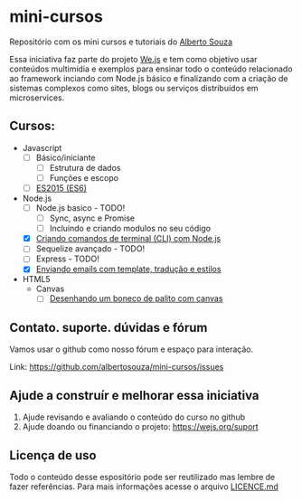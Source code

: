 # mini-cursos

Repositório com os mini cursos e tutoriais do [Alberto Souza](http://albertosouza.net/)

Essa iniciativa faz parte do projeto [We.js](https://wejs.org) e tem como objetivo usar conteúdos multimídia e exemplos para ensinar todo o conteúdo relacionado ao framework inciando com Node.js básico e finalizando com a criação de sistemas complexos como sites, blogs ou serviços distribuídos em microservices.

## Cursos:

- Javascript
  - [ ] Básico/iniciante
    - [ ] Estrutura de dados
    - [ ] Funções e escopo
  - [ ] [ES2015 (ES6)](es2015/README.md)
- Node.js 
  - [ ] Node.js basico - TODO!
    - [ ] Sync, async e Promise
    - [ ] Incluindo e criando modulos no seu código
  - [x] [Criando comandos de terminal (CLI) com Node.js](cli/README.md) 
  - [ ] Sequelize avançado - TODO!
  - [ ] Express - TODO!
  - [x] [Enviando emails com template, tradução e estilos](email/enviando_emails_com_localizacao.md)
- HTML5
  - Canvas
    - [ ] [Desenhando um boneco de palito com canvas](html5/1_boneco_de_palito_com_canvas.md)

## Contato. suporte. dúvidas e fórum

Vamos usar o github como nosso fórum e espaço para interação.

Link: https://github.com/albertosouza/mini-cursos/issues

## Ajude a construír e melhorar essa iniciativa

1. Ajude revisando e avaliando o conteúdo do curso no github
2. Ajude doando ou financiando o projeto: https://wejs.org/suport

## Licença de uso

Todo o conteúdo desse espositório pode ser reutilizado mas lembre de fazer referências.
Para mais informações acesse o arquivo [LICENCE.md](LICENCE.md)
